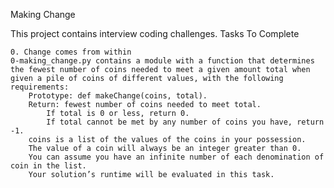 Making Change

This project contains interview coding challenges.
Tasks To Complete

    0. Change comes from within
    0-making_change.py contains a module with a function that determines the fewest number of coins needed to meet a given amount total when given a pile of coins of different values, with the following requirements:
        Prototype: def makeChange(coins, total).
        Return: fewest number of coins needed to meet total.
            If total is 0 or less, return 0.
            If total cannot be met by any number of coins you have, return -1.
        coins is a list of the values of the coins in your possession.
        The value of a coin will always be an integer greater than 0.
        You can assume you have an infinite number of each denomination of coin in the list.
        Your solution’s runtime will be evaluated in this task.


